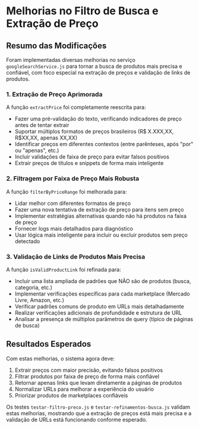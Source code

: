 # Melhorias no Filtro de Busca e Extração de Preço

## Resumo das Modificações

Foram implementadas diversas melhorias no serviço `googleSearchService.js` para tornar a busca de produtos mais precisa e confiável, com foco especial na extração de preços e validação de links de produtos.

### 1. Extração de Preço Aprimorada

A função `extractPrice` foi completamente reescrita para:

- Fazer uma pré-validação do texto, verificando indicadores de preço antes de tentar extrair
- Suportar múltiplos formatos de preços brasileiros (R$ X.XXX,XX, R$XX,XX, apenas XX,XX)
- Identificar preços em diferentes contextos (entre parênteses, após "por" ou "apenas", etc.)
- Incluir validações de faixa de preço para evitar falsos positivos
- Extrair preços de títulos e snippets de forma mais inteligente

### 2. Filtragem por Faixa de Preço Mais Robusta

A função `filterByPriceRange` foi melhorada para:

- Lidar melhor com diferentes formatos de preço
- Fazer uma nova tentativa de extração de preço para itens sem preço
- Implementar estratégias alternativas quando não há produtos na faixa de preço
- Fornecer logs mais detalhados para diagnóstico
- Usar lógica mais inteligente para incluir ou excluir produtos sem preço detectado

### 3. Validação de Links de Produtos Mais Precisa

A função `isValidProductLink` foi refinada para:

- Incluir uma lista ampliada de padrões que NÃO são de produtos (busca, categoria, etc.)
- Implementar verificações específicas para cada marketplace (Mercado Livre, Amazon, etc.)
- Verificar padrões comuns de produto em URLs mais detalhadamente
- Realizar verificações adicionais de profundidade e estrutura de URL
- Analisar a presença de múltiplos parâmetros de query (típico de páginas de busca)

## Resultados Esperados

Com estas melhorias, o sistema agora deve:

1. Extrair preços com maior precisão, evitando falsos positivos
2. Filtrar produtos por faixa de preço de forma mais confiável
3. Retornar apenas links que levam diretamente a páginas de produtos
4. Normalizar URLs para melhorar a experiência do usuário
5. Priorizar produtos de marketplaces confiáveis

Os testes `testar-filtro-preco.js` e `testar-refinamentos-busca.js` validam estas melhorias, mostrando que a extração de preços está mais precisa e a validação de URLs está funcionando conforme esperado.

